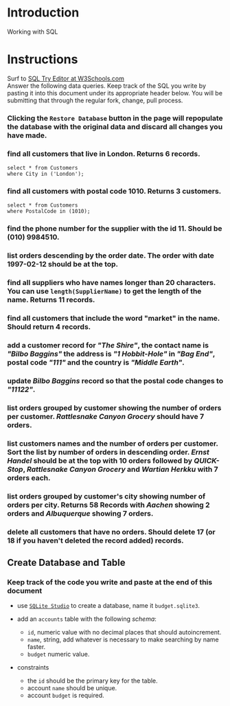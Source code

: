 # Introduction

Working with SQL

# Instructions

Surf to [SQL Try Editor at W3Schools.com](https://www.w3schools.com/Sql/tryit.asp?filename=trysql_select_top)  
Answer the following data queries. Keep track of the SQL you write by pasting it into this document under its appropriate header below. You will be submitting that through the regular fork, change, pull process.

### **Clicking the `Restore Database` button in the page will repopulate the database with the original data and discard all changes you have made**.

### find all customers that live in London. Returns 6 records.

```sqlite
select * from Customers
where City in ('London');
```

### find all customers with postal code 1010. Returns 3 customers.

```sqlite
select * from Customers
where PostalCode in (1010);

```

### find the phone number for the supplier with the id 11. Should be (010) 9984510.

### list orders descending by the order date. The order with date 1997-02-12 should be at the top.

### find all suppliers who have names longer than 20 characters. You can use `length(SupplierName)` to get the length of the name. Returns 11 records.

### find all customers that include the word "market" in the name. Should return 4 records.

### add a customer record for _"The Shire"_, the contact name is _"Bilbo Baggins"_ the address is _"1 Hobbit-Hole"_ in _"Bag End"_, postal code _"111"_ and the country is _"Middle Earth"_.

### update _Bilbo Baggins_ record so that the postal code changes to _"11122"_.

### list orders grouped by customer showing the number of orders per customer. _Rattlesnake Canyon Grocery_ should have 7 orders.

### list customers names and the number of orders per customer. Sort the list by number of orders in descending order. _Ernst Handel_ should be at the top with 10 orders followed by _QUICK-Stop_, _Rattlesnake Canyon Grocery_ and _Wartian Herkku_ with 7 orders each.

### list orders grouped by customer's city showing number of orders per city. Returns 58 Records with _Aachen_ showing 2 orders and _Albuquerque_ showing 7 orders.

### delete all customers that have no orders. Should delete 17 (or 18 if you haven't deleted the record added) records.

## Create Database and Table

### Keep track of the code you write and paste at the end of this document

- use [`SQLite Studio`](https://sqlitestudio.pl/index.rvt) to create a database, name it `budget.sqlite3`.
- add an `accounts` table with the following _schema_:

  - `id`, numeric value with no decimal places that should autoincrement.
  - `name`, string, add whatever is necessary to make searching by name faster.
  - `budget` numeric value.

- constraints
  - the `id` should be the primary key for the table.
  - account `name` should be unique.
  - account `budget` is required.

